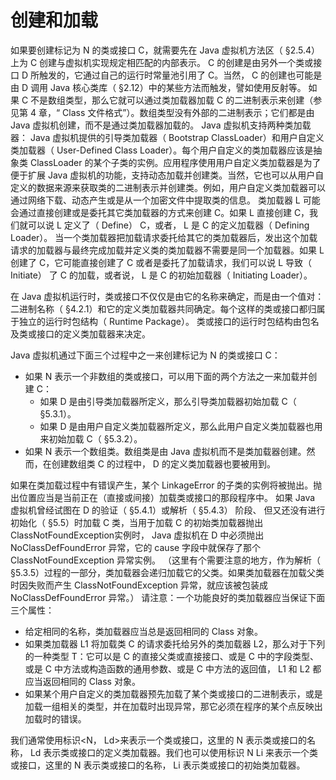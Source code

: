 # 创建和加载

如果要创建标记为 N 的类或接口 C，就需要先在 Java 虚拟机方法区（ §2.5.4）上为 C 创建与虚拟机实现规定相匹配的内部表示。 C 的创建是由另外一个类或接口 D 所触发的，它通过自己的运行时常量池引用了 C。当然， C 的创建也可能是由 D 调用 Java 核心类库（ §2.12）中的某些方法而触发，譬如使用反射等。
如果 C 不是数组类型，那么它就可以通过类加载器加载 C 的二进制表示来创建（参见第 4 章，“ Class 文件格式”）。数组类型没有外部的二进制表示；它们都是由 Java 虚拟机创建，而不是通过类加载器加载的。
Java 虚拟机支持两种类加载器： Java 虚拟机提供的引导类加载器（ Bootstrap ClassLoader）和用户自定义类加载器（ User-Defined Class Loader）。每个用户自定义的类加载器应该是抽象类 ClassLoader 的某个子类的实例。应用程序使用用户自定义类加载器是为了便于扩展 Java 虚拟机的功能，支持动态加载并创建类。当然，它也可以从用户自定义的数据来源来获取类的二进制表示并创建类。例如，用户自定义类加载器可以通过网络下载、动态产生或是从一个加密文件中提取类的信息。
类加载器 L 可能会通过直接创建或是委托其它类加载器的方式来创建 C。如果 L 直接创建 C，我们就可以说 L 定义了（ Define） C，或者， L 是 C 的定义加载器（ Defining Loader）。
当一个类加载器把加载请求委托给其它的类加载器后，发出这个加载请求的加载器与最终完成加载并定义类的类加载器不需要是同一个加载器。如果 L 创建了 C，它可能直接创建了 C 或者是委托了加载请求，我们可以说 L 导致（ Initiate） 了 C 的加载，或者说， L 是 C 的初始加载器（ Initiating Loader）。

在 Java 虚拟机运行时，类或接口不仅仅是由它的名称来确定，而是由一个值对：二进制名称（ §4.2.1）和它的定义类加载器共同确定。每个这样的类或接口都归属于独立的运行时包结构（ Runtime Package）。 类或接口的运行时包结构由包名及类或接口的定义类加载器来决定。

Java 虚拟机通过下面三个过程中之一来创建标记为 N 的类或接口 C：

* 如果 N 表示一个非数组的类或接口，可以用下面的两个方法之一来加载并创建 C：
  * 如果 D 是由引导类加载器所定义，那么引导类加载器初始加载 C（ §5.3.1）。
  * 如果 D 是由用户自定义类加载器所定义，那么此用户自定义类加载器也用来初始加载 C（ §5.3.2）。
* 如果 N 表示一个数组类。数组类是由 Java 虚拟机而不是类加载器创建。然而，在创建数组类 C 的过程中， D 的定义类加载器也要被用到。

如果在类加载过程中有错误产生，某个 LinkageError 的子类的实例将被抛出。抛出位置应当是当前正在（直接或间接）加载类或接口的那段程序中。
如果 Java 虚拟机曾经试图在 D 的验证（ §5.4.1）或解析（ §5.4.3） 阶段、 但又还没有进行初始化（ §5.5）时加载 C 类，当用于加载 C 的初始类加载器抛出 ClassNotFoundException实例时， Java 虚拟机在 D 中必须抛出 NoClassDefFoundError 异常，它的 cause 字段中就保存了那个 ClassNotFoundException 异常实例。
（这里有个需要注意的地方，作为解析（ §5.3.5）过程的一部分，类加载器会递归加载它的父类。如果类加载器在加载父类时因失败而产生 ClassNotFoundException 异常，就应该被包装成 NoClassDefFoundError 异常。）
请注意：一个功能良好的类加载器应当保证下面三个属性：

* 给定相同的名称，类加载器应当总是返回相同的 Class 对象。
* 如果类加载器 L1 将加载类 C 的请求委托给另外的类加载器 L2，那么对于下列的一种类型 T：它可以是 C 的直接父类或直接接口、或是 C 中的字段类型、或是 C 中方法或构造函数的通用参数、或是 C 中方法的返回值， L1 和 L2 都应当返回相同的 Class 对象。
* 如果某个用户自定义的类加载器预先加载了某个类或接口的二进制表示，或是加载一组相关的类型，并在加载时出现异常，那它必须在程序的某个点反映出加载时的错误。 

我们通常使用标识<N， Ld>来表示一个类或接口，这里的 N 表示类或接口的名称， Ld 表示类或接口的定义类加载器。我们也可以使用标识 N Li 来表示一个类或接口，这里的 N 表示类或接口的名称， Li 表示类或接口的初始类加载器。 


